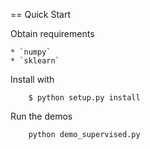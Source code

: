 == Quick Start

Obtain requirements

	* `numpy`
	* `sklearn`

Install with

```
	$ python setup.py install
```

Run the demos

```
	python demo_supervised.py
```



